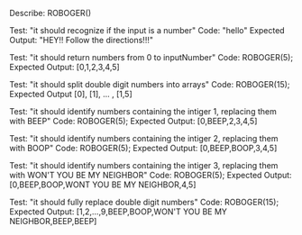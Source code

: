 Describe: ROBOGER()

Test: "it should recognize if the input is a number"
Code: "hello"
Expected Output: "HEY!! Follow the directions!!!"

Test: "it should return numbers from 0 to inputNumber"
Code: ROBOGER(5);
Expected Output: [0,1,2,3,4,5]

Test: "it should split double digit numbers into arrays"
Code: ROBOGER(15);
Expected Output [0], [1], ... , [1,5]

Test: "it should identify numbers containing the intiger 1, replacing them with BEEP"
Code: ROBOGER(5);
Expected Output: [0,BEEP,2,3,4,5]

Test: "it should identify numbers containing the intiger 2, replacing them with BOOP"
Code: ROBOGER(5);
Expected Output: [0,BEEP,BOOP,3,4,5]

Test: "it should identify numbers containing the intiger 3, replacing them with WON'T YOU BE MY NEIGHBOR"
Code: ROBOGER(5);
Expected Output: [0,BEEP,BOOP,WONT YOU BE MY NEIGHBOR,4,5]

Test: "it should fully replace double digit numbers"
Code: ROBOGER(15);
Expected Output: [1,2,...,9,BEEP,BOOP,WON'T YOU BE MY NEIGHBOR,BEEP,BEEP]